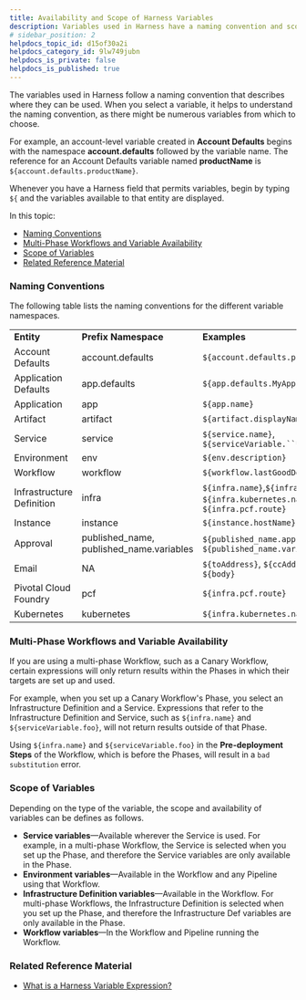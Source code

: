 ```yaml
---
title: Availability and Scope of Harness Variables
description: Variables used in Harness have a naming convention and scope depending on their type.
# sidebar_position: 2
helpdocs_topic_id: d15of30a2i
helpdocs_category_id: 9lw749jubn
helpdocs_is_private: false
helpdocs_is_published: true
---
```


The variables used in Harness follow a naming convention that describes where they can be used. When you select a variable, it helps to understand the naming convention, as there might be numerous variables from which to choose.

For example, an account-level variable created in **Account Defaults** begins with the namespace **account.defaults** followed by the variable name. The reference for an Account Defaults variable named **productName** is `${account.defaults.productName}`.

Whenever you have a Harness field that permits variables, begin by typing `${` and the variables available to that entity are displayed.

In this topic:

* [Naming Conventions](#naming_conventions)
* [Multi-Phase Workflows and Variable Availability](#multi_phase_workflows_and_variable_availability)
* [Scope of Variables](#scope_of_variables)
* [Related Reference Material](#related_reference_material)

### Naming Conventions

The following table lists the naming conventions for the different variable namespaces.



|  |  |  |
| --- | --- | --- |
| **Entity** | **Prefix** **Namespace** | **Examples** |
| Account Defaults | account.defaults | `${account.defaults.productName}` |
| Application Defaults | app.defaults | `${app.defaults.MyApp}` |
| Application | app | `${app.name}` |
| Artifact | artifact | `${artifact.displayName}` |
| Service | service | `${service.name}`, `${serviceVariable.``*variable\_name*``}` |
| Environment | env | `${env.description}` |
| Workflow | workflow | `${workflow.lastGoodDeploymentDisplayName}` |
| Infrastructure Definition | infra | `${infra.name}`,`${infra.route}`, `${infra.kubernetes.namespace}`, `${infra.pcf.route}` |
| Instance | instance | `${instance.hostName}` |
| Approval | published\_name, published\_name.variables | `${published_name.approvedBy.email}`, ​`${published_name.variables.signoff}` |
| Email | NA | `${toAddress}`, `${ccAddress}`, `${subject}`, `${body}` |
| Pivotal Cloud Foundry | pcf | `${infra.pcf.route}` |
| Kubernetes | kubernetes | `${infra.kubernetes.namespace}` |

### Multi-Phase Workflows and Variable Availability

If you are using a multi-phase Workflow, such as a Canary Workflow, certain expressions will only return results within the Phases in which their targets are set up and used.

For example, when you set up a Canary Workflow's Phase, you select an Infrastructure Definition and a Service. Expressions that refer to the Infrastructure Definition and Service, such as `${infra.name}` and `${serviceVariable.foo}`, will not return results outside of that Phase.

Using `${infra.name}` and `${serviceVariable.foo}` in the **Pre-deployment Steps** of the Workflow, which is before the Phases, will result in a `bad substitution` error.

### Scope of Variables

Depending on the type of the variable, the scope and availability of variables can be defines as follows.

* **Service variables**—Available wherever the Service is used. For example, in a multi-phase Workflow, the Service is selected when you set up the Phase, and therefore the Service variables are only available in the Phase.
* **Environment variables**—Available in the Workflow and any Pipeline using that Workflow.
* **Infrastructure Definition variables**—Available in the Workflow. For multi-phase Workflows, the Infrastructure Definition is selected when you set up the Phase, and therefore the Infrastructure Def variables are only available in the Phase.
* **Workflow variables**—In the Workflow and Pipeline running the Workflow.

### Related Reference Material

* [What is a Harness Variable Expression?](/article/9dvxcegm90-variables)

